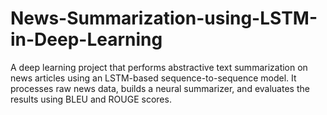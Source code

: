 # News-Summarization-using-LSTM-in-Deep-Learning
A deep learning project that performs abstractive text summarization on news articles using an LSTM-based sequence-to-sequence model. It processes raw news data, builds a neural summarizer, and evaluates the results using BLEU and ROUGE scores.
